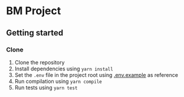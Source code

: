 # BM Project

## Getting started

### Clone

1. Clone the repository
2. Install dependencies using `yarn install`
3. Set the `.env` file in the project root using [.env.example](./.env.example) as reference
4. Run compilation using `yarn compile`
5. Run tests using `yarn test`
